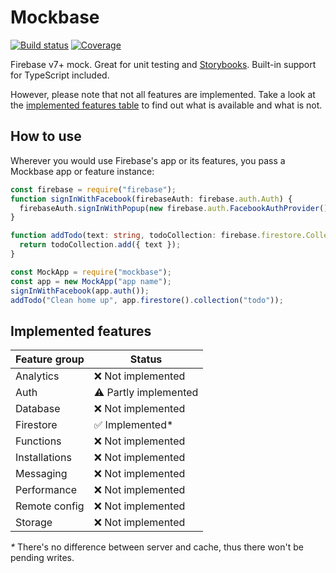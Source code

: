 # Mockbase

[![Build status](https://img.shields.io/travis/gustavohenke/mockbase.svg?style=flat-square)](https://travis-ci.org/gustavohenke/mockbase)
[![Coverage](https://img.shields.io/coveralls/github/gustavohenke/mockbase.svg?style=flat-square)](https://coveralls.io/github/gustavohenke/mockbase)

Firebase v7+ mock. Great for unit testing and [Storybooks](https://storybook.js.org).
Built-in support for TypeScript included.

However, please note that not all features are implemented.
Take a look at the [implemented features table](#implemented-features) to find out what is available and what is not.

## How to use

Wherever you would use Firebase's app or its features, you pass a Mockbase app or feature instance:

```ts
const firebase = require("firebase");
function signInWithFacebook(firebaseAuth: firebase.auth.Auth) {
  firebaseAuth.signInWithPopup(new firebase.auth.FacebookAuthProvider());
}

function addTodo(text: string, todoCollection: firebase.firestore.CollectionReference) {
  return todoCollection.add({ text });
}

const MockApp = require("mockbase");
const app = new MockApp("app name");
signInWithFacebook(app.auth());
addTodo("Clean home up", app.firestore().collection("todo"));
```

## Implemented features

| Feature group | Status                |
| ------------- | --------------------- |
| Analytics     | ❌ Not implemented    |
| Auth          | ⚠️ Partly implemented |
| Database      | ❌ Not implemented    |
| Firestore     | ✅ Implemented\*      |
| Functions     | ❌ Not implemented    |
| Installations | ❌ Not implemented    |
| Messaging     | ❌ Not implemented    |
| Performance   | ❌ Not implemented    |
| Remote config | ❌ Not implemented    |
| Storage       | ❌ Not implemented    |

_\*_ There's no difference between server and cache, thus there won't be pending writes.
